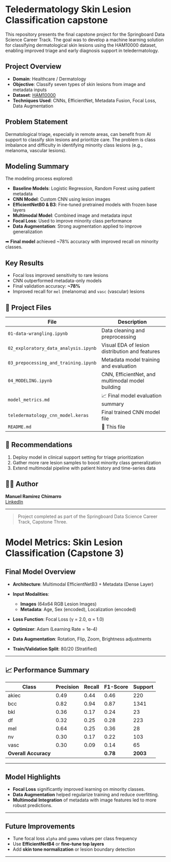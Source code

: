 # Teledermatology Skin Lesion Classification capstone

This repository presents the final capstone project for the Springboard Data Science Career Track. The goal was to develop a machine learning solution for classifying dermatological skin lesions using the HAM10000 dataset, enabling improved triage and early diagnosis support in teledermatology.

##  Project Overview

- **Domain**: Healthcare / Dermatology
- **Objective**: Classify seven types of skin lesions from image and metadata inputs
- **Dataset**: [HAM10000](https://www.kaggle.com/datasets/kmader/skin-cancer-mnist-ham10000)
- **Techniques Used**: CNNs, EfficientNet, Metadata Fusion, Focal Loss, Data Augmentation

## Problem Statement

Dermatological triage, especially in remote areas, can benefit from AI support to classify skin lesions and prioritize care. The problem is class imbalance and difficulty in identifying minority class lesions (e.g., melanoma, vascular lesions).

## Modeling Summary

The modeling process explored:
- **Baseline Models**: Logistic Regression, Random Forest using patient metadata
- **CNN Model**: Custom CNN using lesion images
- **EfficientNetB0 & B3**: Fine-tuned pretrained models with frozen base layers
- **Multimodal Model**: Combined image and metadata input
- **Focal Loss**: Used to improve minority class performance
- **Data Augmentation**: Strong augmentation applied to improve generalization

➡ **Final model** achieved ~78% accuracy with improved recall on minority classes.


## Key Results

- Focal loss improved sensitivity to rare lesions
- CNN outperformed metadata-only models
- Final validation accuracy: **~78%**
- Improved recall for `mel` (melanoma) and `vasc` (vascular) lesions

## 📂 Project Files

| File | Description |
|------|-------------|
| `01-data-wrangling.ipynb` | Data cleaning and preprocessing |
| `02_exploratory_data_analysis.ipynb` | Visual EDA of lesion distribution and features |
| `03_prepocessing_and_training.ipynb` | Metadata model training and evaluation |
| `04_MODELING.ipynb` | CNN, EfficientNet, and multimodal model building |
| `model_metrics.md` | 📈 Final model evaluation summary |
| `teledermatology_cnn_model.keras` | Final trained CNN model file |
| `README.md` | 📘 This file |

## 📌 Recommendations

1. Deploy model in clinical support setting for triage prioritization
2. Gather more rare lesion samples to boost minority class generalization
3. Extend multimodal pipeline with patient history and time-series data

## 🙋‍♂️ Author

**Manuel Ramirez Chimarro**  
[LinkedIn](https://www.linkedin.com/in/manuelramirezchimarro/) 

---

> Project completed as part of the Springboard Data Science Career Track, Capstone Three.





#  Model Metrics: Skin Lesion Classification (Capstone 3)

##  Final Model Overview

* **Architecture**: Multimodal EfficientNetB3 + Metadata (Dense Layer)
* **Input Modalities**:

  * **Images** (64x64 RGB Lesion Images)
  * **Metadata**: Age, Sex (encoded), Localization (encoded)
* **Loss Function**: Focal Loss (γ = 2.0, α = 1.0)
* **Optimizer**: Adam (Learning Rate = 1e-4)
* **Data Augmentation**: Rotation, Flip, Zoom, Brightness adjustments
* **Train/Validation Split**: 80/20 (Stratified)

---

## 📈 Performance Summary

| Class                | Precision | Recall | F1-Score | Support  |
| -------------------- | --------- | ------ | -------- | -------- |
| akiec                | 0.49      | 0.44   | 0.46     | 220      |
| bcc                  | 0.82      | 0.94   | 0.87     | 1341     |
| bkl                  | 0.36      | 0.17   | 0.24     | 23       |
| df                   | 0.32      | 0.25   | 0.28     | 223      |
| mel                  | 0.64      | 0.25   | 0.36     | 28       |
| nv                   | 0.30      | 0.17   | 0.22     | 103      |
| vasc                 | 0.30      | 0.09   | 0.14     | 65       |
| **Overall Accuracy** |           |        | **0.78** | **2003** |

---

##  Model Highlights

* **Focal Loss** significantly improved learning on minority classes.
* **Data Augmentation** helped regularize training and reduce overfitting.
* **Multimodal Integration** of metadata with image features led to more robust predictions.

---

##  Future Improvements

* Tune focal loss `alpha` and `gamma` values per class frequency
* Use **EfficientNetB4** or **fine-tune top layers**
* Add **skin tone normalization** or lesion boundary detection

---
